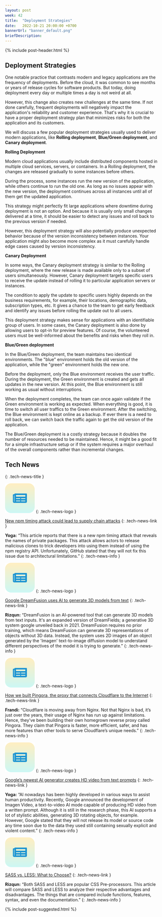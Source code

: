 ```yaml
---
layout: post
week: 42
title:  "Deployment Strategies"
date:   2022-10-21 20:00:00 +0700
bannerUrl: "banner_default.png"
briefDescription: 
---
```


{% include post-header.html %}

## Deployment Strategies

One notable practice that contrasts modern and legacy applications are the frequency of deployments. Before the cloud, it was common to see months or years of release cycles for software products. But today, doing deployment every day or multiple times a day is not weird at all.

However, this change also creates new challenges at the same time. If not done carefully, frequent deployments will negatively impact the application's reliability and customer experience. That's why it is crucial to have a proper deployment strategy plan that minimizes risks for both the application and its customers.

We will discuss a few popular deployment strategies usually used to deliver modern applications, like **Rolling deployment**, **Blue/Green deployment**, and **Canary deployment**.

__Rolling Deployment__

Modern cloud applications usually include distributed components hosted in multiple cloud services, servers, or containers. In a Rolling deployment, the changes are released gradually to some instances before others.

During the process, some instances run the new version of the application, while others continue to run the old one. As long as no issues appear with the new version, the deployment continues across all instances until all of them get the updated application.

This strategy might perfectly fit large applications where downtime during deployment is not an option. And because it is usually only small changes delivered at a time, it should be easier to detect any issues and roll back to the previous version if needed.

However, this deployment strategy will also potentially produce unexpected behavior because of the version inconsistency between instances. Your application might also become more complex as it must carefully handle edge cases caused by version inconsistency.

__Canary Deployment__

In some ways, the Canary deployment strategy is similar to the Rolling deployment, where the new release is made available only to a subset of users simultaneously. However, Canary deployment targets specific users to receive the update instead of rolling it to particular application servers or instances.

The condition to apply the update to specific users highly depends on the business requirements, for example, their locations, demographic data, subscription types, etc. It gives a chance to the team to get early feedback and identify any issues before rolling the update out to all users.

This deployment strategy makes sense for applications with an identifiable group of users. In some cases, the Canary deployment is also done by allowing users to opt-in for preview features. Of course, the volunteered users must be well-informed about the benefits and risks when they roll in.

__Blue/Green deployment__

In the Blue/Green deployment, the team maintains two identical environments. The "blue" environment holds the old version of the application, while the "green" environment holds the new one.

Before the deployment, only the Blue environment receives the user traffic. During the deployment, the Green environment is created and gets all updates in the new version. At this point, the Blue environment is still working as usual without interruptions.

When the deployment completes, the team can once again validate if the Green environment is working as expected. When everything is good, it is time to switch all user traffics to the Green environment. After the switching, the Blue environment is kept online as a backup. If ever there is a need to roll back, we can switch back the traffic again to get the old version of the application.

The Blue/Green deployment is a costly strategy because it doubles the number of resources needed to be maintained. Hence, it might be a good fit for a simple infrastructure setup or if the system requires a major overhaul of the overall components rather than incremental changes.

## Tech News
{: .tech-news-title }

![memo](/assets/images/tech-news.svg)
{: .tech-news-logo }

[New npm timing attack could lead to supply chain attacks](https://www.bleepingcomputer.com/news/security/new-npm-timing-attack-could-lead-to-supply-chain-attacks/)
{: .tech-news-link }

__Yoga:__ “This article reports that there is a new npm timing attack that reveals the names of private packages. This attack allows actors to release malicious clones to trick developers into using them instead of using the npm registry API. Unfortunately, GitHub stated that they will not fix this issue due to architectural limitations.”
{: .tech-news-info }

![memo](/assets/images/tech-news.svg)
{: .tech-news-logo }

[Google DreamFusion uses AI to generate 3D models from text](https://aibusiness.com/document.asp?doc_id=780874)
{: .tech-news-link }

__Rizqun:__ “DreamFusion is an AI-powered tool that can generate 3D models from text inputs. It's an expanded version of DreamFields; a generative 3D system google unveiled back in 2021. DreamFusion requires no prior training, which means DreamFusion can generate 3D representations of objects without 3D data. Instead, the system uses 2D images of an object generated by the 'Imagen' text-to-image diffusion model to understand different perspectives of the model it is trying to generate.”
{: .tech-news-info }

![memo](/assets/images/tech-news.svg)
{: .tech-news-logo }

[How we built Pingora, the proxy that connects Cloudflare to the Internet](https://blog.cloudflare.com/how-we-built-pingora-the-proxy-that-connects-cloudflare-to-the-internet/)
{: .tech-news-link }

__Frandi:__ “Cloudflare is moving away from Nginx. Not that Nginx is bad, it’s just over the years, their usage of Nginx has run up against limitations. Hence, they’ve been building their own homegrown reverse proxy called Pingora. They claim that Pingora is faster, more efficient, safer, and has more features than other tools to serve Cloudflare’s unique needs.”
{: .tech-news-info }

![memo](/assets/images/tech-news.svg)
{: .tech-news-logo }

[Google’s newest AI generator creates HD video from text prompts](https://arstechnica.com/information-technology/2022/10/googles-newest-ai-generator-creates-hd-video-from-text-prompts/)
{: .tech-news-link }

__Yoga:__ “AI nowadays has been highly developed in various ways to assist human productivity. Recently, Google announced the development of Imagen Video, a text-to-video AI mode capable of producing HD video from a written prompt. Although it is still in the research phase, this AI supports a lot of stylistic abilities, generating 3D rotating objects, for example. However, Google stated that they will not release its model or source code any time soon due to the data they used still containing sexually explicit and violent content.”
{: .tech-news-info }

![memo](/assets/images/tech-news.svg)
{: .tech-news-logo }

[SASS vs. LESS: What to Choose?](https://cynoteck.com/blog-post/sass-vs-less-what-to-choose/)
{: .tech-news-link }

__Rizqun:__ “Both SASS and LESS are popular CSS Pre-processors. This article will compare SASS and LESS to analyze their respective advantages and disadvantages. The things that are compared include functions, features, syntax, and even the documentation.”
{: .tech-news-info }

{% include post-suggested.html %}